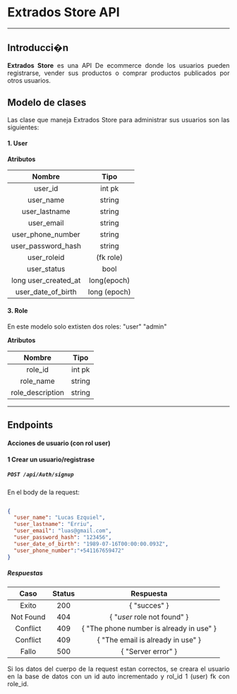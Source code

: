 # Extrados Store API

<div style="text-align: justify">

<hr/>

## Introducci�n

**Extrados Store** es una API De ecommerce donde los usuarios pueden registrarse, vender sus productos o comprar productos publicados por otros usuarios.


## Modelo de clases

Las clase que maneja Extrados Store para administrar sus usuarios son las siguientes:

#### 1. User

**Atributos**

|  Nombre                  |  Tipo        |
| :-----------------:      | :----:       |
|   user_id                | int pk       |
|   user_name              | string       |
|   user_lastname          | string       |
|   user_email             | string       |
|   user_phone_number      | string       |
|   user_password_hash     | string       |
|   user_roleid            | (fk role)    |
|   user_status            | bool         |
|   long user_created_at   | long(epoch)  |
|   user_date_of_birth     | long (epoch) |

#### 3. Role
En este modelo solo extisten dos roles: "user" "admin"

**Atributos**

| Nombre             |  Tipo  |
| :---------------:  | :----: |
|  role_id           | int pk |
|  role_name         | string |
|  role_description  | string |

<hr />


## Endpoints

#### Acciones de usuario (con rol user)



#### 1 Crear un usuario/registrase

   ##### `POST /api/Auth/signup`

En el body de la request:

```json

{
  "user_name": "Lucas Ezquiel",
  "user_lastname": "Erriu",
  "user_email": "luas@gmail.com",
  "user_password_hash": "123456",  
  "user_date_of_birth": "1989-07-16T00:00:00.093Z",
  "user_phone_number":"+541167659472"
}

````

##### Respuestas

|   Caso    | Status |             Respuesta                    |
| :-------: | :----: | :--------------------------------:       |
|   Exito   |  200   |          { "succes" }                    |
| Not Found |  404   |     { "*user* role not found" }          |
| Conflict  |  409   | { "The phone number is already in use" } |
| Conflict  |  409   |      { "The email is already in use" }   |
|   Fallo   |  500   |          { "Server error" }              |


Si los datos del cuerpo de la request estan correctos, se creara el usuario en la base de datos con un id auto incrementado y rol_id 1 (user) fk con role_id.
